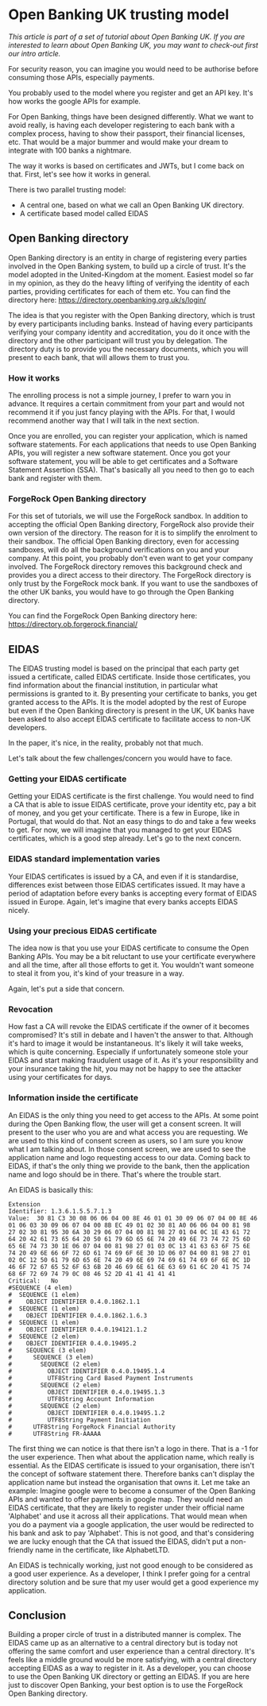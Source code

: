 # Open Banking UK trusting model

*This article is part of a set of tutorial about Open Banking UK. If you are interested to learn about Open Banking UK, you may want to check-out first our intro article.*

For security reason, you can imagine you would need to be authorise before consuming those APIs, especially payments.

You probably used to the model where you register and get an API key. It's how works the google APIs for example.

For Open Banking, things have been designed differently. What we want to avoid really, is having each developer registering to each bank with a complex process, having to show their passport, their financial licenses, etc.
That would be a major bummer and would make your dream to integrate with 100 banks a nightmare.

The way it works is based on certificates and JWTs, but I come back on that. First, let's see how it works in general.

There is two parallel trusting model:

* A central one, based on what we call an Open Banking UK directory.
* A certificate based model called EIDAS


## Open Banking directory

Open Banking directory is an entity in charge of registering every parties involved in the Open Banking system, to build up a circle of trust.
It's the model adopted in the United-Kingdom at the moment.
Easiest model so far in my opinion, as they do the heavy lifting of verifying the identity of each parties, providing certificates for each of them etc.
You can find the directory here: https://directory.openbanking.org.uk/s/login/

The idea is that you register with the Open Banking directory, which is trust by every participants including banks. Instead of having every participants verifying your company identity and accreditation, you do it once with the directory and the other participant will trust you by delegation.
The directory duty is to provide you the necessary documents, which you will present to each bank, that will allows them to trust you.

### How it works

The enrolling process is not a simple journey, I prefer to warn you in advance. It requires a certain commitment from your part and would not recommend it if you just fancy playing with the APIs. For that, I would recommend another way that I will talk in the next section.

Once you are enrolled, you can register your application, which is named software statements.
For each applications that needs to use Open Banking APIs, you will register a new software statement.
Once you got your software statement, you will be able to get certificates and a Software Statement Assertion (SSA).
That's basically all you need to then go to each bank and register with them.

### ForgeRock Open Banking directory

For this set of tutorials, we will use the ForgeRock sandbox. In addition to accepting the official Open Banking directory, ForgeRock also provide their own version of the directory.
The reason for it is to simplify the enrolment to their sandbox.
The official Open Banking directory, even for accessing sandboxes, will do all the background verifications on you and your company. At this point, you probably don't even want to get your company involved.
The ForgeRock directory removes this background check and provides you a direct access to their directory. The ForgeRock directory is only trust by the ForgeRock mock bank. If you want to use the sandboxes of the other UK banks, you would have to go through the Open Banking directory.

You can find the ForgeRock Open Banking directory here: https://directory.ob.forgerock.financial/



## EIDAS
The EIDAS trusting model is based on the principal that each party get issued a certificate, called EIDAS certificate.
Inside those certificates, you find information about the financial institution, in particular what permissions is granted to it.
By presenting your certificate to banks, you get granted access to the APIs.
It is the model adopted by the rest of Europe but even if the Open Banking directory is present in the UK, UK banks have been asked to also accept EIDAS certificate to facilitate access to non-UK developers.

In the paper, it's nice, in the reality, probably not that much.

Let's talk about the few challenges/concern you would have to face.

### Getting your EIDAS certificate

Getting your EIDAS certificate is the first challenge. You would need to find a CA that is able to issue EIDAS certificate, prove your identity etc, pay a bit of money, and you get your certificate. There is a few in Europe, like in Portugal, that would do that.
Not an easy things to do and take a few weeks to get. For now, we will imagine that you managed to get your EIDAS certificates, which is a good step already. Let's go to the next concern.

### EIDAS standard implementation varies

Your EIDAS certificates is issued by a CA, and even if it is standardise, differences exist between those EIDAS certificates issued. It may have a period of adaptation before every banks is accepting every format of EIDAS issued in Europe.
Again, let's imagine that every banks accepts EIDAS nicely.

### Using your precious EIDAS certificate

The idea now is that you use your EIDAS certificate to consume the Open Banking APIs. You may be a bit reluctant to use your certificate everywhere and all the time, after all those efforts to get it. You wouldn't want someone to steal it from you, it's kind of your treasure in a way.

Again, let's put a side that concern.

### Revocation
How fast a CA will revoke the EIDAS certificate if the owner of it becomes compromised?
It's still in debate and I haven't the answer to that. Although it's hard to image it would be instantaneous. It's likely it will take weeks, which is quite concerning. Especially if unfortunately someone stole your EIDAS and start making fraudulent usage of it. As it's your responsibility and your insurance taking the hit, you may not be happy to see the attacker using your certificates for days.

### Information inside the certificate

An EIDAS is the only thing you need to get access to the APIs.
At some point during the Open Banking flow, the user will get a consent screen. It will present to the user who you are and what access you are requesting.
We are used to this kind of consent screen as users, so I am sure you know what I am talking about.
In those consent screen, we are used to see the application name  and logo requesting access to our data.
Coming back to EIDAS, if that's the only thing we provide to the bank, then the application name and logo should be in there.
That's where the trouble start.

An EIDAS is basically this:

```
Extension
Identifier:	1.3.6.1.5.5.7.1.3
Value:	30 81 C3 30 08 06 06 04 00 8E 46 01 01 30 09 06 07 04 00 8E 46 01 06 03 30 09 06 07 04 00 8B EC 49 01 02 30 81 A0 06 06 04 00 81 98 27 02 30 81 95 30 6A 30 29 06 07 04 00 81 98 27 01 04 0C 1E 43 61 72 64 20 42 61 73 65 64 20 50 61 79 6D 65 6E 74 20 49 6E 73 74 72 75 6D 65 6E 74 73 30 1E 06 07 04 00 81 98 27 01 03 0C 13 41 63 63 6F 75 6E 74 20 49 6E 66 6F 72 6D 61 74 69 6F 6E 30 1D 06 07 04 00 81 98 27 01 02 0C 12 50 61 79 6D 65 6E 74 20 49 6E 69 74 69 61 74 69 6F 6E 0C 1D 46 6F 72 67 65 52 6F 63 6B 20 46 69 6E 61 6E 63 69 61 6C 20 41 75 74 68 6F 72 69 74 79 0C 08 46 52 2D 41 41 41 41 41
Critical:	No
#SEQUENCE (4 elem)
#  SEQUENCE (1 elem)
#    OBJECT IDENTIFIER 0.4.0.1862.1.1
#  SEQUENCE (1 elem)
#    OBJECT IDENTIFIER 0.4.0.1862.1.6.3
#  SEQUENCE (1 elem)
#    OBJECT IDENTIFIER 0.4.0.194121.1.2
#  SEQUENCE (2 elem)
#    OBJECT IDENTIFIER 0.4.0.19495.2 
#    SEQUENCE (3 elem)
#      SEQUENCE (3 elem)
#        SEQUENCE (2 elem)
#          OBJECT IDENTIFIER 0.4.0.19495.1.4
#          UTF8String Card Based Payment Instruments
#        SEQUENCE (2 elem)
#          OBJECT IDENTIFIER 0.4.0.19495.1.3
#          UTF8String Account Information
#        SEQUENCE (2 elem)
#          OBJECT IDENTIFIER 0.4.0.19495.1.2
#          UTF8String Payment Initiation
#      UTF8String ForgeRock Financial Authority
#      UTF8String FR-AAAAA
```

The first thing we can notice is that there isn't a logo in there. That is a -1 for the user experience.
Then what about the application name, which really is essential.
As the EIDAS certificate is issued to your organisation, there isn't the concept of software statement there.
Therefore banks can't display the application name but instead the organisation that owns it.
Let me take an example: Imagine google were to become a consumer of the Open Banking APIs and wanted to offer payments in google map. They would need an EIDAS certificate, that they are likely to register under their official name 'Alphabet' and use it across all their applications.
That would mean when you do a payment via a google application, the user would be redirected to his bank and ask to pay 'Alphabet'. This is not good, and that's considering we are lucky enough that the CA that issued the EIDAS, didn't put a non-friendly name in the certificate, like AlphabetLTD.

An EIDAS is technically working, just not good enough to be considered as a good user experience. As a developer, I think I prefer going for a central directory solution and be sure that my user would get a good experience my application.


## Conclusion

Building a proper circle of trust in a distributed manner is complex.
The EIDAS came up as an alternative to a central directory but is today not offering the same comfort and user experience than a central directory. 
It's feels like a middle ground would be more satisfying, with a central directory accepting EIDAS as a way to register in it.
As a developer, you can choose to use the Open Banking UK directory or getting an EIDAS. If you are here just to discover Open Banking, your best option is to use the ForgeRock Open Banking directory.
